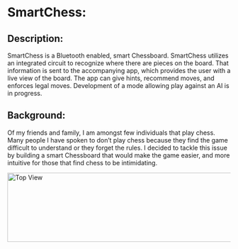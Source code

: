 # **SmartChess:**

## **Description:**

SmartChess is a Bluetooth enabled, smart Chessboard. SmartChess utilizes an integrated circuit to recognize where there are pieces on the board. That information is sent to the accompanying app, which provides the user with a live view of the board. The app can give hints, recommend moves, and enforces legal moves. Development of a mode allowing play against an AI is in progress.

## **Background:**

Of my friends and family, I am amongst few individuals that play chess. Many people I have spoken to don’t play chess because they find the game difficult to understand or they forget the rules. I decided to tackle this issue by building a smart Chessboard that would make the game easier, and more intuitive for those that find chess to be intimidating.

<img width="685" alt="Top View" src="https://user-images.githubusercontent.com/70774138/143196440-eca4c59f-0c9b-4ec1-bcc7-f69ce0997a79.png" width="20%" height="20%">

